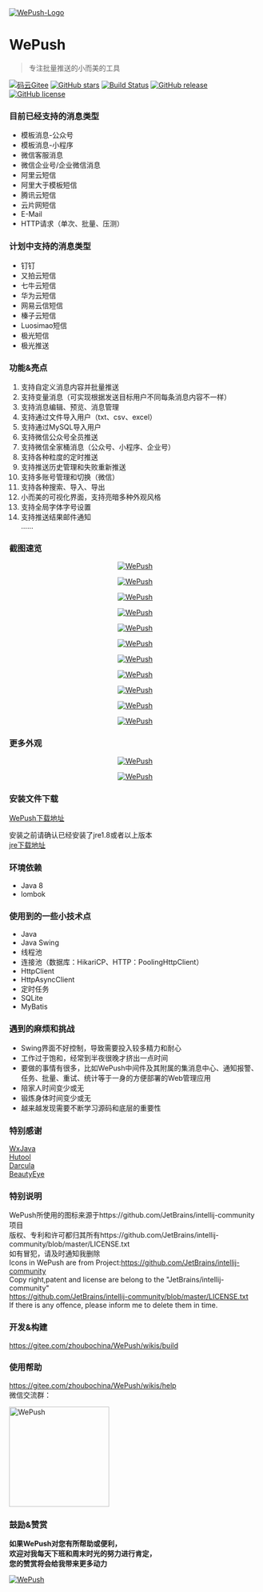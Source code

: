 <a href="https://gitee.com/zhoubochina/WePush">
 <img alt="WePush-Logo" src="https://raw.githubusercontent.com/rememberber/WePush/master/src/main/resources/icon/logo-md.png">
</a>
  
# WePush 
> 专注批量推送的小而美的工具  

[![码云Gitee](https://gitee.com/zhoubochina/WePush/badge/star.svg?theme=blue)](https://gitee.com/zhoubochina/WePush)
[![GitHub stars](https://img.shields.io/github/stars/rememberber/WePush.svg)](https://github.com/rememberber/WePush)
[![Build Status](https://travis-ci.org/rememberber/WePush.svg?branch=master)](https://travis-ci.org/rememberber/WePush)
[![GitHub release](https://img.shields.io/github/release/rememberber/WePush.svg)](https://github.com/rememberber/WePush/releases)
[![GitHub license](https://img.shields.io/github/license/rememberber/WePush.svg)](https://github.com/rememberber/WePush/blob/master/LICENSE.txt)

### 目前已经支持的消息类型
+ 模板消息-公众号  
+ 模板消息-小程序  
+ 微信客服消息  
+ 微信企业号/企业微信消息  
+ 阿里云短信  
+ 阿里大于模板短信  
+ 腾讯云短信  
+ 云片网短信  
+ E-Mail
+ HTTP请求（单次、批量、压测）

### 计划中支持的消息类型
+ 钉钉  
+ 又拍云短信  
+ 七牛云短信  
+ 华为云短信  
+ 网易云信短信  
+ 榛子云短信  
+ Luosimao短信  
+ 极光短信  
+ 极光推送  

### 功能&亮点
1. 支持自定义消息内容并批量推送  
2. 支持变量消息（可实现根据发送目标用户不同每条消息内容不一样）
3. 支持消息编辑、预览、消息管理  
4. 支持通过文件导入用户（txt、csv、excel）  
5. 支持通过MySQL导入用户  
6. 支持微信公众号全员推送  
7. 支持微信全家桶消息（公众号、小程序、企业号）
8. 支持各种粒度的定时推送  
9. 支持推送历史管理和失败重新推送  
10. 支持多账号管理和切换（微信） 
11. 支持各种搜索、导入、导出  
12. 小而美的可视化界面，支持亮暗多种外观风格  
13. 支持全局字体字号设置  
14. 支持推送结果邮件通知  
……

### 截图速览
<p align="center">
  <a href="https://raw.githubusercontent.com/rememberber/WePush/master/screen_shoot/%E5%9B%BE%E5%83%8F%20198.png">
   <img alt="WePush" src="https://raw.githubusercontent.com/rememberber/WePush/master/screen_shoot/%E5%9B%BE%E5%83%8F%20198.png">
  </a>
</p>  
<p align="center">
  <a href="https://raw.githubusercontent.com/rememberber/WePush/master/screen_shoot/wepush-sshot-5.png">
   <img alt="WePush" src="https://raw.githubusercontent.com/rememberber/WePush/master/screen_shoot/wepush-sshot-5.png">
  </a>
</p> 
<p align="center">
  <a href="https://raw.githubusercontent.com/rememberber/WePush/master/screen_shoot/wepush-sshot-6.png">
   <img alt="WePush" src="https://raw.githubusercontent.com/rememberber/WePush/master/screen_shoot/wepush-sshot-6.png">
  </a>
</p> 
<p align="center">
  <a href="https://raw.githubusercontent.com/rememberber/WePush/master/screen_shoot/%E5%9B%BE%E5%83%8F%20199.png">
   <img alt="WePush" src="https://raw.githubusercontent.com/rememberber/WePush/master/screen_shoot/%E5%9B%BE%E5%83%8F%20199.png">
  </a>
</p>
<p align="center">
  <a href="https://raw.githubusercontent.com/rememberber/WePush/master/screen_shoot/%E5%9B%BE%E5%83%8F%20200.png">
   <img alt="WePush" src="https://raw.githubusercontent.com/rememberber/WePush/master/screen_shoot/%E5%9B%BE%E5%83%8F%20200.png">
  </a>
</p>
<p align="center">
  <a href="https://raw.githubusercontent.com/rememberber/WePush/master/screen_shoot/%E5%9B%BE%E5%83%8F%20202.png">
   <img alt="WePush" src="https://raw.githubusercontent.com/rememberber/WePush/master/screen_shoot/%E5%9B%BE%E5%83%8F%20202.png">
  </a>
</p>
<p align="center">
  <a href="https://raw.githubusercontent.com/rememberber/WePush/master/screen_shoot/%E5%9B%BE%E5%83%8F%20204.png">
   <img alt="WePush" src="https://raw.githubusercontent.com/rememberber/WePush/master/screen_shoot/%E5%9B%BE%E5%83%8F%20204.png">
  </a>
</p>
<p align="center">
  <a href="https://raw.githubusercontent.com/rememberber/WePush/master/screen_shoot/%E5%9B%BE%E5%83%8F%20205.png">
   <img alt="WePush" src="https://raw.githubusercontent.com/rememberber/WePush/master/screen_shoot/%E5%9B%BE%E5%83%8F%20205.png">
  </a>
</p>
<p align="center">
  <a href="https://raw.githubusercontent.com/rememberber/WePush/master/screen_shoot/sshot-10.png">
   <img alt="WePush" src="https://raw.githubusercontent.com/rememberber/WePush/master/screen_shoot/sshot-10.png">
  </a>
</p>
<p align="center">
  <a href="https://raw.githubusercontent.com/rememberber/WePush/master/screen_shoot/%E5%9B%BE%E5%83%8F%20206.png">
   <img alt="WePush" src="https://raw.githubusercontent.com/rememberber/WePush/master/screen_shoot/%E5%9B%BE%E5%83%8F%20206.png">
  </a>
</p>
<p align="center">
  <a href="https://raw.githubusercontent.com/rememberber/WePush/master/screen_shoot/%E5%9B%BE%E5%83%8F%20207.png">
   <img alt="WePush" src="https://raw.githubusercontent.com/rememberber/WePush/master/screen_shoot/%E5%9B%BE%E5%83%8F%20207.png">
  </a>
</p>

### 更多外观
<p align="center">
  <a href="https://raw.githubusercontent.com/rememberber/WePush/master/screen_shoot/Image003.png">
   <img alt="WePush" src="https://raw.githubusercontent.com/rememberber/WePush/master/screen_shoot/Image003.png">
  </a>
</p> 
<p align="center">
  <a href="https://raw.githubusercontent.com/rememberber/WePush/master/screen_shoot/Image1.png">
   <img alt="WePush" src="https://raw.githubusercontent.com/rememberber/WePush/master/screen_shoot/Image1.png">
  </a>
</p> 

### 安装文件下载

[WePush下载地址](https://gitee.com/zhoubochina/WePush/wikis/download)  

安装之前请确认已经安装了jre1.8或者以上版本   
[jre下载地址](http://www.oracle.com/technetwork/java/javase/downloads/jre8-downloads-2133155.html)  

### 环境依赖
+ Java 8
+ lombok

### 使用到的一些小技术点
+ Java  
+ Java Swing  
+ 线程池  
+ 连接池（数据库：HikariCP、HTTP：PoolingHttpClient）  
+ HttpClient  
+ HttpAsyncClient  
+ 定时任务  
+ SQLite  
+ MyBatis  

### 遇到的麻烦和挑战
+ Swing界面不好控制，导致需要投入较多精力和耐心
+ 工作过于饱和，经常到半夜很晚才挤出一点时间
+ 要做的事情有很多，比如WePush中间件及其附属的集消息中心、通知报警、任务、批量、重试、统计等于一身的方便部署的Web管理应用
+ 陪家人时间变少或无
+ 锻炼身体时间变少或无
+ 越来越发现需要不断学习源码和底层的重要性

### 特别感谢
[WxJava](https://gitee.com/binary/weixin-java-tools)  
[Hutool](http://hutool.cn/)  
[Darcula](https://github.com/bulenkov/Darcula)  
[BeautyEye](https://gitee.com/jackjiang/beautyeye)  

### 特别说明
WePush所使用的图标来源于https://github.com/JetBrains/intellij-community项目  
版权、专利和许可都归其所有https://github.com/JetBrains/intellij-community/blob/master/LICENSE.txt  
如有冒犯，请及时通知我删除  
Icons in WePush are from Project:https://github.com/JetBrains/intellij-community  
Copy right,patent and license are belong to the "JetBrains/intellij-community"  
https://github.com/JetBrains/intellij-community/blob/master/LICENSE.txt  
If there is any offence, please inform me to delete them in time.  

### 开发&构建

https://gitee.com/zhoubochina/WePush/wikis/build

### 使用帮助

https://gitee.com/zhoubochina/WePush/wikis/help  
微信交流群：
<p align="left">
  <a href="https://gitee.com/zhoubochina/WePush/wikis/help">
   <img alt="WePush" src="http://download.zhoubochina.com/file/wepush-wechat-group.jpg" height="200" >
  </a>
</p>

### 鼓励&赞赏  
**如果WePush对您有所帮助或便利，  
欢迎对我每天下班和周末时光的努力进行肯定，  
您的赞赏将会给我带来更多动力**
<p align="left">
  <a href="https://gitee.com/zhoubochina/WePush">
   <img alt="WePush" src="http://download.zhoubochina.com/file/wx-zanshang.jpg">
  </a>
</p>